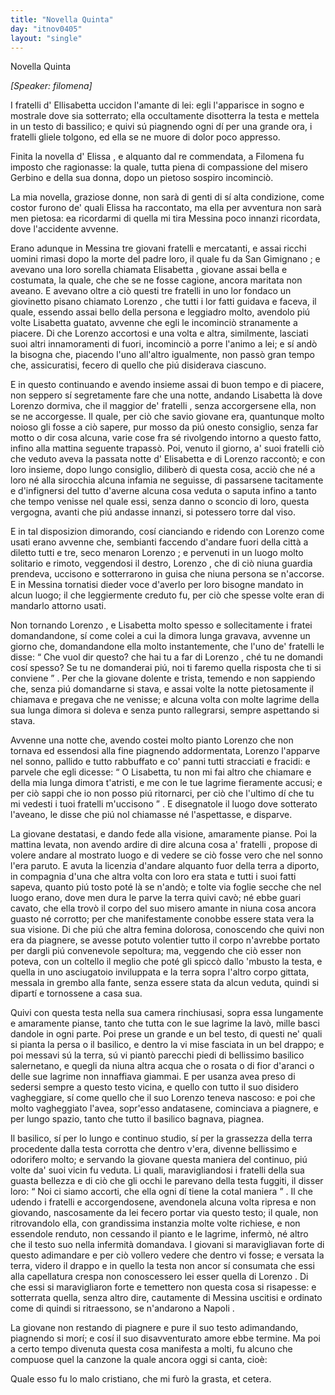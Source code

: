 ```yaml
---
title: "Novella Quinta"
day: "itnov0405"
layout: "single"
---
```

<html>
 <head>
 </head>
 <body>
  <div id="nov0405" type="novella" who="filomena">
   <head>
    Novella Quinta
   </head>
   <p>
    <i>
     [Speaker: filomena]
    </i>
   </p>
   <argument>
    <p>
     <milestone id="p04050001"/>
     I
     <name persref="fratelli-0405" type="person">
      fratelli
     </name>
     d'
     <name persref="ellisabetta" type="person">
      Ellisabetta
     </name>
     uccidon l'amante di lei: egli l'apparisce in sogno e mostrale dove sia sotterrato; ella occultamente disotterra la testa e mettela in un testo di bassilico; e quivi s&uacute; piagnendo ogni d&iacute; per una grande ora, i fratelli gliele tolgono, ed ella se ne muore di dolor poco appresso.
    </p>
   </argument>
   <div3 type="commentary" who="author">
    <p>
     <milestone id="p04050002"/>
     Finita la novella d'
     <name persref="elissa" type="person">
      Elissa
     </name>
     , e alquanto dal re commendata, a
     <name persref="filomena" type="person">
      Filomena
     </name>
     fu imposto che ragionasse: la quale, tutta piena di compassione del misero
     <name persref="gerbino" type="person">
      Gerbino
     </name>
     e della sua donna, dopo un pietoso sospiro incominci&ograve;.
    </p>
   </div3>
   <div3 type="commentary" who="filomena">
    <p>
     <milestone id="p04050003"/>
     La mia novella, graziose donne, non sar&agrave; di genti di s&iacute; alta condizione, come costor furono de' quali
     <name persref="elissa" type="person">
      Elissa
     </name>
     ha raccontato, ma ella per avventura non sar&agrave; men pietosa: ea ricordarmi di quella mi tira
     <name placeref="messina" type="place">
      Messina
     </name>
     poco innanzi ricordata, dove l'accidente avvenne.
    </p>
   </div3>
   <p>
    <milestone id="p04050004"/>
    Erano adunque in
    <name placeref="messina" type="place">
     Messina
    </name>
    <name persref="fratelli-0405" type="person">
     tre giovani fratelli
    </name>
    e mercatanti, e assai ricchi uomini rimasi dopo la morte del padre loro, il quale fu da
    <name placeref="sangimignano" type="place">
     San Gimignano
    </name>
    ; e avevano una loro sorella chiamata
    <name persref="ellisabetta" type="person">
     Elisabetta
    </name>
    , giovane assai bella e costumata, la quale, che che se ne fosse cagione, ancora maritata non aveano.
    <milestone id="p04050005"/>
    E avevano oltre a ci&ograve; questi tre
    <name persref="fratelli-0405" type="person">
     fratelli
    </name>
    in uno lor fondaco un giovinetto pisano chiamato
    <name persref="lorenzo" type="person">
     Lorenzo
    </name>
    , che tutti i lor fatti guidava e faceva, il quale, essendo assai bello della persona e leggiadro molto, avendolo pi&uacute; volte
    <name persref="ellisabetta" type="person">
     Lisabetta
    </name>
    guatato, avvenne che egli le incominci&ograve; stranamente a piacere. Di che
    <name persref="lorenzo" type="person">
     Lorenzo
    </name>
    accortosi e una volta e altra, similmente, lasciati suoi altri innamoramenti di fuori, incominci&ograve; a porre l'animo a lei; e s&iacute; and&ograve; la bisogna che, piacendo l'uno all'altro igualmente, non pass&ograve; gran tempo che, assicuratisi, fecero di quello che pi&uacute; disiderava ciascuno.
   </p>
   <p>
    <milestone id="p04050006"/>
    E in questo continuando e avendo insieme assai di buon tempo e di piacere, non seppero s&iacute; segretamente fare che una notte, andando
    <name persref="ellisabetta" type="person">
     Lisabetta
    </name>
    l&agrave; dove
    <name persref="lorenzo" type="person">
     Lorenzo
    </name>
    dormiva, che il maggior de'
    <name persref="fratelli-0405" type="person">
     fratelli
    </name>
    , senza accorgersene ella, non se ne accorgesse. Il quale, per ci&ograve; che savio giovane era, quantunque molto noioso gli fosse a ci&ograve; sapere, pur mosso da pi&uacute; onesto consiglio, senza far motto o dir cosa alcuna, varie cose fra s&eacute; rivolgendo intorno a questo fatto, infino alla mattina seguente trapass&ograve;.
    <milestone id="p04050007"/>
    Poi, venuto il giorno, a' suoi
    <name persref="fratelli-0405" type="person">
     fratelli
    </name>
    ci&ograve; che veduto aveva la passata notte d'
    <name persref="ellisabetta" type="person">
     Elisabetta
    </name>
    e di
    <name persref="lorenzo" type="person">
     Lorenzo
    </name>
    raccont&ograve;; e con loro insieme, dopo lungo consiglio, diliber&ograve; di questa cosa, acci&ograve; che n&eacute; a loro n&eacute; alla sirocchia alcuna infamia ne seguisse, di passarsene tacitamente e d'infignersi del tutto d'averne alcuna cosa veduta o saputa infino a tanto che tempo venisse nel quale essi, senza danno o sconcio di loro, questa vergogna, avanti che pi&uacute; andasse innanzi, si potessero torre dal viso.
   </p>
   <p>
    <milestone id="p04050008"/>
    E in tal disposizion dimorando, cos&iacute; cianciando e ridendo con
    <name persref="lorenzo" type="person">
     Lorenzo
    </name>
    come usati erano avvenne che, sembianti faccendo d'andare fuori della citt&agrave; a diletto tutti e tre, seco menaron
    <name persref="lorenzo" type="person">
     Lorenzo
    </name>
    ; e pervenuti in un luogo molto solitario e rimoto, veggendosi il destro,
    <name persref="lorenzo" type="person">
     Lorenzo
    </name>
    , che di ci&ograve; niuna guardia prendeva, uccisono e sotterrarono in guisa che niuna persona se n'accorse.
    <milestone id="p04050009"/>
    E in
    <name placeref="messina" type="place">
     Messina
    </name>
    tornatisi dieder voce d'averlo per loro bisogne mandato in alcun luogo; il che leggiermente creduto fu, per ci&ograve; che spesse volte eran di mandarlo attorno usati.
   </p>
   <p>
    <milestone id="p04050010"/>
    Non tornando
    <name persref="lorenzo" type="person">
     Lorenzo
    </name>
    , e
    <name persref="ellisabetta" type="person">
     Lisabetta
    </name>
    molto spesso e sollecitamente i fratei domandandone, s&iacute; come colei a cui la dimora lunga gravava, avvenne un giorno che, domandandone ella molto instantemente, che l'uno de'
    <name persref="fratelli-0405" type="person">
     fratelli
    </name>
    le disse:
    <q direct="unspecified" who="fratelli-0405">
     Che vuol dir questo? che hai tu a far di
     <name persref="lorenzo" type="person">
      Lorenzo
     </name>
     , ch&eacute; tu ne domandi cos&iacute; spesso? Se tu ne domanderai pi&uacute;, noi ti faremo quella risposta che ti si conviene
    </q>
    .
    <milestone id="p04050011"/>
    Per che la giovane dolente e trista, temendo e non sappiendo che, senza pi&uacute; domandarne si stava, e assai volte la notte pietosamente il chiamava e pregava che ne venisse; e alcuna volta con molte lagrime della sua lunga dimora si doleva e senza punto rallegrarsi, sempre aspettando si stava.
   </p>
   <p>
    <milestone id="p04050012"/>
    Avvenne una notte che, avendo costei molto pianto
    <name persref="lorenzo" type="person">
     Lorenzo
    </name>
    che non tornava ed essendosi alla fine piagnendo addormentata,
    <name persref="lorenzo" type="person">
     Lorenzo
    </name>
    l'apparve nel sonno, pallido e tutto rabbuffato e co' panni tutti stracciati e fracidi: e parvele che egli dicesse:
    <milestone id="p04050013"/>
    <q direct="unspecified" who="lorenzo">
     O Lisabetta, tu non mi fai altro che chiamare e della mia lunga dimora t'atristi, e me con le tue lagrime fieramente accusi; e per ci&ograve; sappi che io non posso pi&uacute; ritornarci, per ci&ograve; che l'ultimo d&iacute; che tu mi vedesti i tuoi
     <name persref="fratelli-0405" type="person">
      fratelli
     </name>
     m'uccisono
    </q>
    . E disegnatole il luogo dove sotterato l'aveano, le disse che pi&uacute; nol chiamasse n&eacute; l'aspettasse, e disparve.
   </p>
   <p>
    <milestone id="p04050014"/>
    La giovane destatasi, e dando fede alla visione, amaramente pianse. Poi la mattina levata, non avendo ardire di dire alcuna cosa a'
    <name persref="fratelli-0405" type="person">
     fratelli
    </name>
    , propose di volere andare al mostrato luogo e di vedere se ci&ograve; fosse vero che nel sonno l'era paruto.
    <milestone id="p04050015"/>
    E avuta la licenzia d'andare alquanto fuor della terra a diporto, in compagnia d'una che altra volta con loro era stata e tutti i suoi fatti sapeva, quanto pi&uacute; tosto pot&eacute; l&agrave; se n'and&ograve;; e tolte via foglie secche che nel luogo erano, dove men dura le parve la terra quivi cav&ograve;; n&eacute; ebbe guari cavato, che ella trov&ograve; il corpo del suo misero amante in niuna cosa ancora guasto n&eacute; corrotto; per che manifestamente conobbe essere stata vera la sua visione.
    <milestone id="p04050016"/>
    Di che pi&uacute; che altra femina dolorosa, conoscendo che quivi non era da piagnere, se avesse potuto volentier tutto il corpo n'avrebbe portato per dargli pi&uacute; convenevole sepoltura; ma, veggendo che ci&ograve; esser non poteva, con un coltello il meglio che pot&eacute; gli spicc&ograve; dallo 'mbusto la testa, e quella in uno asciugatoio inviluppata e la terra sopra l'altro corpo gittata, messala in grembo alla fante, senza essere stata da alcun veduta, quindi si dipart&iacute; e tornossene a casa sua.
   </p>
   <p>
    <milestone id="p04050017"/>
    Quivi con questa testa nella sua camera rinchiusasi, sopra essa lungamente e amaramente pianse, tanto che tutta con le sue lagrime la lav&ograve;, mille basci dandole in ogni parte. Poi prese un grande e un bel testo, di questi ne' quali si pianta la persa o il basilico, e dentro la vi mise fasciata in un bel drappo; e poi messavi s&uacute; la terra, s&uacute; vi piant&ograve; parecchi piedi di bellissimo basilico salernetano, e quegli da niuna altra acqua che o rosata o di fior d'aranci o delle sue lagrime non innaffiava giammai.
    <milestone id="p04050018"/>
    E per usanza avea preso di sedersi sempre a questo testo vicina, e quello con tutto il suo disidero vagheggiare, s&iacute; come quello che il suo
    <name persref="lorenzo" type="person">
     Lorenzo
    </name>
    teneva nascoso: e poi che molto vagheggiato l'avea, sopr'esso andatasene, cominciava a piagnere, e per lungo spazio, tanto che tutto il basilico bagnava, piagnea.
   </p>
   <p>
    <milestone id="p04050019"/>
    Il basilico, s&iacute; per lo lungo e continuo studio, s&iacute; per la grassezza della terra procedente dalla testa corrotta che dentro v'era, divenne bellissimo e odorifero molto; e servando la giovane questa maniera del continuo, pi&uacute; volte da' suoi vicin fu veduta.
    <milestone id="p04050020"/>
    Li quali, maravigliandosi i
    <name persref="fratelli-0405" type="person">
     fratelli
    </name>
    della sua guasta bellezza e di ci&ograve; che gli occhi le parevano della testa fuggiti, il disser loro:
    <milestone id="p04050021"/>
    <q direct="unspecified" who="vicini-0405">
     Noi ci siamo accorti, che ella ogni d&iacute; tiene la cotal maniera
    </q>
    . Il che udendo i
    <name persref="fratelli-0405" type="person">
     fratelli
    </name>
    e accorgendosene, avendonela alcuna volta ripresa e non giovando, nascosamente da lei fecero portar via questo testo; il quale, non ritrovandolo ella, con grandissima instanzia molte volte richiese, e non essendole renduto, non cessando il pianto e le lagrime, inferm&ograve;, n&eacute; altro che il testo suo nella infermit&agrave; domandava.
    <milestone id="p04050022"/>
    I giovani si maravigliavan forte di questo adimandare e per ci&ograve; vollero vedere che dentro vi fosse; e versata la terra, videro il drappo e in quello la testa non ancor s&iacute; consumata che essi alla capellatura crespa non conoscessero lei esser quella di
    <name persref="lorenzo" type="person">
     Lorenzo
    </name>
    .
    <milestone id="p04050023"/>
    Di che essi si maravigliaron forte e temettero non questa cosa si risapesse: e sotterrata quella, senza altro dire, cautamente di
    <name placeref="messina" type="place">
     Messina
    </name>
    uscitisi e ordinato come di quindi si ritraessono, se n'andarono a
    <name placeref="napoli" type="place">
     Napoli
    </name>
    .
   </p>
   <p>
    <milestone id="p04050024"/>
    La giovane non restando di piagnere e pure il suo testo adimandando, piagnendo si mor&iacute;; e cos&iacute; il suo disavventurato amore ebbe termine. Ma poi a certo tempo divenuta questa cosa manifesta a molti, fu alcuno che compuose quel la canzone la quale ancora oggi si canta, cio&egrave;:
   </p>
   <div3 type="song">
    <lg>
     <milestone id="p04050025"/>
     <l>
      Quale esso fu lo malo cristiano,
     </l>
     <l>
      che mi fur&ograve; la grasta, et cetera.
     </l>
    </lg>
   </div3>
  </div>
 </body>
</html>